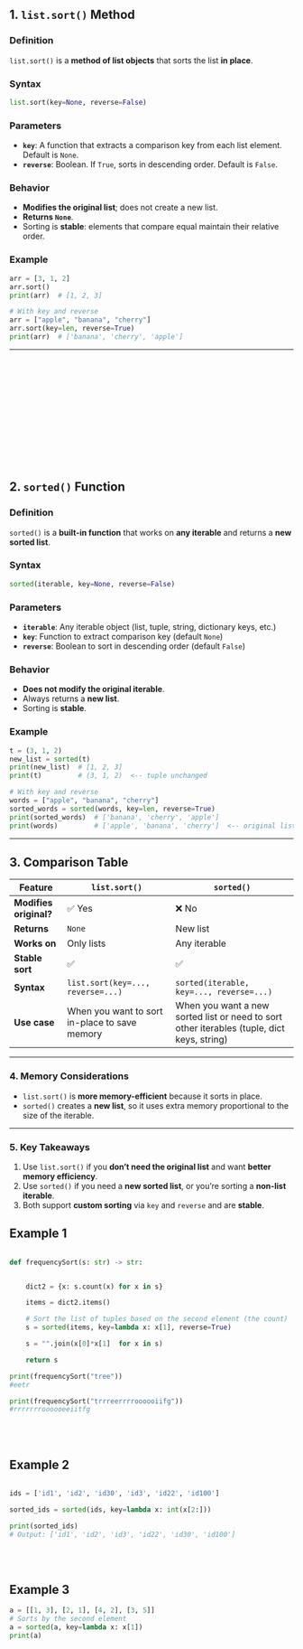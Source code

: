 

## 1. **`list.sort()` Method**

### **Definition**

`list.sort()` is a **method of list objects** that sorts the list **in place**.

### **Syntax**

```python
list.sort(key=None, reverse=False)
```

### **Parameters**

* **`key`**: A function that extracts a comparison key from each list element. Default is `None`.
* **`reverse`**: Boolean. If `True`, sorts in descending order. Default is `False`.

### **Behavior**

* **Modifies the original list**; does not create a new list.
* **Returns `None`**.
* Sorting is **stable**: elements that compare equal maintain their relative order.

### **Example**

```python
arr = [3, 1, 2]
arr.sort()
print(arr)  # [1, 2, 3]

# With key and reverse
arr = ["apple", "banana", "cherry"]
arr.sort(key=len, reverse=True)
print(arr)  # ['banana', 'cherry', 'apple']
```

---

<br><br><br><br><br><br><br><br><br><br><br>

## 2. **`sorted()` Function**

### **Definition**

`sorted()` is a **built-in function** that works on **any iterable** and returns a **new sorted list**.

### **Syntax**

```python
sorted(iterable, key=None, reverse=False)
```

### **Parameters**

* **`iterable`**: Any iterable object (list, tuple, string, dictionary keys, etc.)
* **`key`**: Function to extract comparison key (default `None`)
* **`reverse`**: Boolean to sort in descending order (default `False`)

### **Behavior**

* **Does not modify the original iterable**.
* Always returns a **new list**.
* Sorting is **stable**.

### **Example**

```python
t = (3, 1, 2)
new_list = sorted(t)
print(new_list)  # [1, 2, 3]
print(t)         # (3, 1, 2)  <-- tuple unchanged

# With key and reverse
words = ["apple", "banana", "cherry"]
sorted_words = sorted(words, key=len, reverse=True)
print(sorted_words)  # ['banana', 'cherry', 'apple']
print(words)         # ['apple', 'banana', 'cherry']  <-- original list unchanged
```

---

## 3. **Comparison Table**

| Feature                | `list.sort()`                                 | `sorted()`                                                                                 |
| ---------------------- | --------------------------------------------- | ------------------------------------------------------------------------------------------ |
| **Modifies original?** | ✅ Yes                                         | ❌ No                                                                                       |
| **Returns**            | `None`                                        | New list                                                                                   |
| **Works on**           | Only lists                                    | Any iterable                                                                               |
| **Stable sort**        | ✅                                             | ✅                                                                                          |
| **Syntax**             | `list.sort(key=..., reverse=...)`             | `sorted(iterable, key=..., reverse=...)`                                                   |
| **Use case**           | When you want to sort in-place to save memory | When you want a new sorted list or need to sort other iterables (tuple, dict keys, string) |

---

### 4. **Memory Considerations**

* `list.sort()` is **more memory-efficient** because it sorts in place.
* `sorted()` creates a **new list**, so it uses extra memory proportional to the size of the iterable.

---

### 5. **Key Takeaways**

1. Use `list.sort()` if you **don’t need the original list** and want **better memory efficiency**.
2. Use `sorted()` if you need a **new sorted list**, or you’re sorting a **non-list iterable**.
3. Both support **custom sorting** via `key` and `reverse` and are **stable**.







## Example 1
```python

def frequencySort(s: str) -> str:


    dict2 = {x: s.count(x) for x in s}

    items = dict2.items()

    # Sort the list of tuples based on the second element (the count)
    s = sorted(items, key=lambda x: x[1], reverse=True)

    s = "".join(x[0]*x[1]  for x in s)

    return s

print(frequencySort("tree"))
#eetr

print(frequencySort("trrreerrrroooooiifg"))
#rrrrrrroooooeeiitfg

```

<br><br>

## Example 2
```python

ids = ['id1', 'id2', 'id30', 'id3', 'id22', 'id100']

sorted_ids = sorted(ids, key=lambda x: int(x[2:]))

print(sorted_ids) 
# Output: ['id1', 'id2', 'id3', 'id22', 'id30', 'id100']

```

<br><br>

## Example 3
```python
a = [[1, 3], [2, 1], [4, 2], [3, 5]]
# Sorts by the second element
a = sorted(a, key=lambda x: x[1])  
print(a)
```